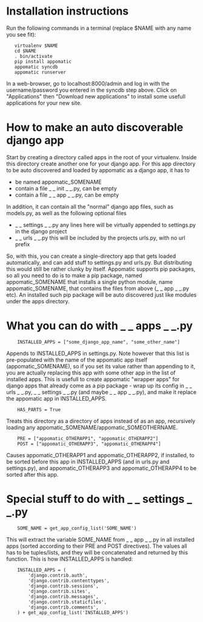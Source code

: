 # Installation instructions

Run the following commands in a terminal (replace $NAME with any name
you see fit):

```
   virtualenv $NAME
   cd $NAME
   . bin/activate
   pip install appomatic
   appomatic syncdb
   appomatic runserver
```
In a web-browser, go to localhost:8000/admin and log in with the
username/password you entered in the syncdb step above. Click on
"Applications" then "Download new applications" to install some
usefull applications for your new site.

# How to make an auto discoverable django app
Start by creating a directory called apps in the root of your virtualenv.
Inside this directory create another one for your django app. For this app directory to be auto discovered and loaded by appomatic as a django app, it has to

* be named appomatic_SOMENAME
* contain a file _ _ init _ _.py, can be empty
* contain a file _ _ app _ _.py, can be empty

In addition, it can contain all the "normal" django app files, such as models.py, as well as the following optional files

* _ _ settings _ _.py any lines here will be virtually appended to settings.py in the django project
* _ _ urls _ _.py this will be included by the projects urls.py, with no url prefix

So, with this, you can create a single-directory app that gets loaded automatically, and can add stuff to settings.py and urls.py. But distributing this would still be rather clunky by itself. Appomatic supports pip packages, so all you need to do is to make a pip package, named appomatic_SOMENAME that installs a single python module, name appomatic_SOMENAME, that contains the files from above (_ _ app _ _.py etc). An installed such pip package will be auto discovered just like modules under the apps directory.

# What you can do with _ _ apps _ _.py
```
    INSTALLED_APPS = ["some_django_app_name", "some_other_name"]
```
Appends to INSTALLED_APPS in settings.py. Note however that this list is pre-populated with the name of the appomatic app itself (appomatic_SOMENAME), so if you set its value rather than appending to it, you are actually replacing this app with some other app in the list of installed apps. This is usefull to create appomatic "wrapper apps" for django apps that already come as a pip package - wrap up its config in _ _ urls _ _.py, _ _ settings _ _.py (and maybe _ _ app _ _.py), and make it replace the appomatic app in INSTALLED_APPS.
```
    HAS_PARTS = True
```
Treats this directory as a directory of apps instead of as an app, recursively loading any appomatic_SOMENAME/appomatic_SOMEOTHERNAME.
```
    PRE = ["appomatic_OTHERAPP1", "appomatic_OTHERAPP2"]
    POST = ["appomatic_OTHERAPP3", "appomatic_OTHERAPP4"]
```
Causes appomatic_OTHERAPP1 and appomatic_OTHERAPP2, if installed, to be sorted before this app in INSTALLED_APPS (and in urls.py and settings.py), and appomatic_OTHERAPP3 and appomatic_OTHERAPP4 to be sorted after this app.

# Special stuff to do with _ _ settings _ _.py
```
    SOME_NAME = get_app_config_list('SOME_NAME')
```
This will extract the variable SOME_NAME from _ _ app _ _.py in all installed apps (sorted according to their PRE and POST directives). The values all has to be tuples/lists, and they will be concatenated and returned by this function. This is how INSTALLED_APPS is handled:
```
    INSTALLED_APPS = (
        'django.contrib.auth',
        'django.contrib.contenttypes',
        'django.contrib.sessions',
        'django.contrib.sites',
        'django.contrib.messages',
        'django.contrib.staticfiles',
        'django.contrib.comments',
    ) + get_app_config_list('INSTALLED_APPS')
```
